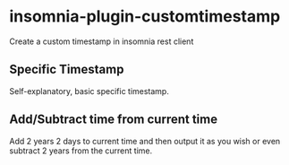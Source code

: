 # insomnia-plugin-customtimestamp
Create a custom timestamp in insomnia rest client

## Specific Timestamp
Self-explanatory, basic specific timestamp.

## Add/Subtract time from current time
Add 2 years 2 days to current time and then output it as you wish or even subtract 2 years from the current time.
